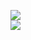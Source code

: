 [![](https://img.shields.io/badge/Made%20With-Github%20Spray-lightgrey.svg?style=for-the-badge&logo=github)](https://github.com/Annihil/github-spray#17078)  
[![](https://i.imgur.com/2DrTn0Z.gif)](https://github.com/Annihil/github-spray)